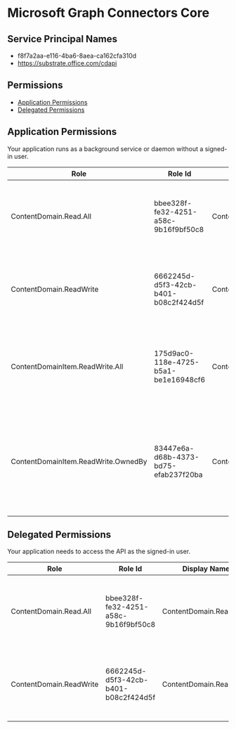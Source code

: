 # Microsoft Graph Connectors Core
## Service Principal Names
- f8f7a2aa-e116-4ba6-8aea-ca162cfa310d
- https://substrate.office.com/cdapi

 ## Permissions
- [Application Permissions](#application-permissions)
- [Delegated Permissions](#delegated-permissions)

## Application Permissions
Your application runs as a background service or daemon without a signed-in user.

| Role | Role Id | Display Name | Description |
|---|---|---|---|
| ContentDomain.Read.All | bbee328f-fe32-4251-a58c-9b16f9bf50c8 | ContentDomain.Read.All | Allows the current signed-in user to read Content Domain information. |
| ContentDomain.ReadWrite | 6662245d-d5f3-42cb-b401-b08c2f424d5f | ContentDomain.ReadWrite | Allows the current signed in user to update the Content Domain information |
| ContentDomainItem.ReadWrite.All | 175d9ac0-118e-4725-b5a1-be1e16948cf6 | ContentDomainItem.ReadWrite.All | Read and Write permission of Content Domain Items into all content domain shards.  |
| ContentDomainItem.ReadWrite.OwnedBy | 83447e6a-d68b-4373-bd75-efab237f20ba | ContentDomainItem.ReadWrite.OwnedBy | Read and Write permission of Content Domain Items into the content domain shard owned by the application.  |

## Delegated Permissions
Your application needs to access the API as the signed-in user. 

| Role | Role Id | Display Name | Description |
|---|---|---|---|
| ContentDomain.Read.All | bbee328f-fe32-4251-a58c-9b16f9bf50c8 | ContentDomain.Read.All | Allows the current signed-in user to read Content Domain information. |
| ContentDomain.ReadWrite | 6662245d-d5f3-42cb-b401-b08c2f424d5f | ContentDomain.ReadWrite | Allows the current signed in user to update the Content Domain information |

